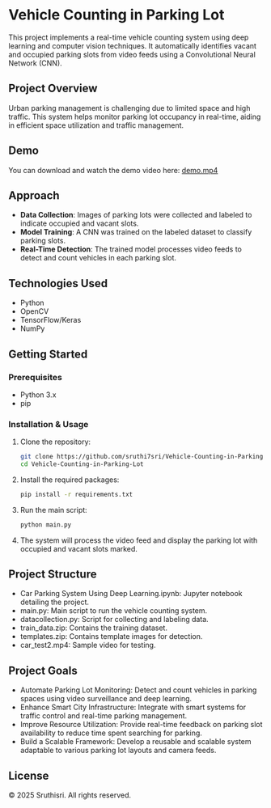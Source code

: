 # Vehicle Counting in Parking Lot

This project implements a real-time vehicle counting system using deep learning and computer vision techniques. It automatically identifies vacant and occupied parking slots from video feeds using a Convolutional Neural Network (CNN).

## Project Overview

Urban parking management is challenging due to limited space and high traffic. This system helps monitor parking lot occupancy in real-time, aiding in efficient space utilization and traffic management.

## Demo

You can download and watch the demo video here:
[demo.mp4](./demo.mp4)

## Approach

- **Data Collection**: Images of parking lots were collected and labeled to indicate occupied and vacant slots.
- **Model Training**: A CNN was trained on the labeled dataset to classify parking slots.
- **Real-Time Detection**: The trained model processes video feeds to detect and count vehicles in each parking slot.

## Technologies Used

- Python
- OpenCV
- TensorFlow/Keras
- NumPy

## Getting Started

### Prerequisites

- Python 3.x
- pip

### Installation & Usage

1. Clone the repository:

   ```bash
   git clone https://github.com/sruthi7sri/Vehicle-Counting-in-Parking-Lot.git
   cd Vehicle-Counting-in-Parking-Lot
   ```
2. Install the required packages:
   ```bash
   pip install -r requirements.txt
   ```
3. Run the main script:
   ```bash
   python main.py
   ```
4. The system will process the video feed and display the parking lot with occupied and vacant slots marked.

## Project Structure
- Car Parking System Using Deep Learning.ipynb: Jupyter notebook detailing the project.
- main.py: Main script to run the vehicle counting system.
- datacollection.py: Script for collecting and labeling data.
- train_data.zip: Contains the training dataset.
- templates.zip: Contains template images for detection.
- car_test2.mp4: Sample video for testing.

## Project Goals
- Automate Parking Lot Monitoring: Detect and count vehicles in parking spaces using video surveillance and deep learning.
- Enhance Smart City Infrastructure: Integrate with smart systems for traffic control and real-time parking management.
- Improve Resource Utilization: Provide real-time feedback on parking slot availability to reduce time spent searching for parking.
- Build a Scalable Framework: Develop a reusable and scalable system adaptable to various parking lot layouts and camera feeds.

## License
© 2025 Sruthisri. All rights reserved.
